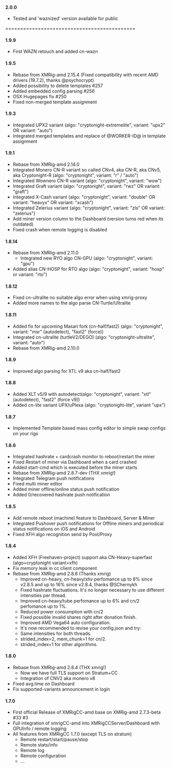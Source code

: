 #### 2.0.0
- Tested and 'waznized' version available for public

============================================

#### 1.9.9
- First WAZN retouch and added cn-wazn
#### 1.9.5
- Rebase from XMRig-amd 2.15.4 (Fixed compatibility with recent AMD drivers (19.7.2), thanks @psychocrypt)
- Added possibility to delete templates #257
- Added embedded config parsing #256
- OSX Hugepages fix #250
- Fixed non-merged template assignment      
#### 1.9.3
- Integrated UPX2 variant (algo: "cryptonight-extremelite", variant: "upx2" OR variant: "auto")
- Integrated merged templates and replace of @WORKER-ID@ in template assignment
#### 1.9.1
- Rebase from XMRig-amd 2.14.0
- Integrated Monero CN-R variant so called CNv4, aka CN-R, aka CNv5, aka Cryptonight-R (algo: "cryptonight", variant: "r" / "auto")
- Integrated Wownero CN-R variant (algo: "cryptonight", variant: "wow")
- Integrated Graft variant (algo: "cryptonight", variant: "rwz" OR variant: "graft")
- Integrated X-Cash variant (algo: "cryptonight", variant: "double" OR variant: "heavyx" OR variant: "xcash")
- Integrated Zelerius variant (algo: "cryptonight", variant: "zls" OR variant: "zelerius")
- Add miner version column to the Dashboard (version turns red when its outdated)
- Fixed crash when remote logging is disabled
#### 1.8.14
- Rebase from XMRig-amd 2.11.0
    - Integrated new RYO algo CN-GPU (algo: "cryptonight", variant: "gpu")
- Added alias CN-HOSP for RTO algo (algo: "cryptonight", variant: "hosp" or variant: "rto")    
#### 1.8.12
- Fixed cn-ultralite no suitable algo error when using xmrig-proxy
- Added more names to the algo parse CN-Turtle/Ultralite
#### 1.8.11
- Added fix for upcoming Masari fork (cn-half/fast2) (algo: "cryptonight", variant: "msr" (autodetect), "fast2" (force))
- Integrated cn-ultralite (turtleV2/DEGO) (algo: "cryptonight-ultralite", variant: "auto")
- Rebase from XMRig-amd 2.10.0
#### 1.8.9
- Improved algo parsing for XTL v9 aka cn-half/fast2
#### 1.8.8
- Added XLT v5/9 with autodetect(algo: "cryptonight", variant: "xtl" (autodetect), "fast2" (force v9))
- Added cn-lite variant UPX/uPlexa (algo: "cryptonight-lite", variant "upx")
#### 1.8.7
- Implemented Template based mass config editor to simple swap configs on your rigs
#### 1.8.6
- Integrated hashrate + cardcrash monitor to reboot/restart the miner
- Fixed Restart of miner via Dashboard when a card crashed
- Added start-cmd which is executed before the miner starts
- Rebase from XMRig-amd 2.8.7-dev (THX xmrig!)
- Integrated Telegram push notifications
- Fixed multi miner editor
- Added miner offline/online status push notification
- Added 0/recovered hashrate push notification
#### 1.8.5
- Add remote reboot (machine) feature to Dashboard, Server & Miner
- Integrated Pushover push notifications for Offline miners and periodical status notifications on iOS and Android
- Fixed XFH algo recognition send by Pool/Proxy
#### 1.8.4
- Added XFH (Freehaven-project) support aka CN-Heavy-superfast (algo=cryptonight variant=xfh)
- Fix memory leak in cc client component
- Rebase from XMRig-amd 2.8.6 (Thanks xmrig)
    - Improved cn-heavy, cn-heavy/xhv perfomance up to 8% since v2.8.5 and up to 16% since v2.8.4, thanks @SChernykh
    - Fixed hashrate fluctuations. It's no longer necessary to use different intensities per thread.
    - Improved cn-heavy/tube perfomance up to 6% and cn/2 perfomance up to 1%.
    - Reduced power consumption with cn/2
    - Fixed possible invalid shares right after donation finish.
    - Improved AMD Vega64 auto configuration.
    - It's now recommended to revise your config.json and try:
    - Same intensities for both threads.
    - strided_index=2, mem_chunk=1 for cn/2.
    - strided_index=1 for other algorithms.   
#### 1.8.0
- Rebase from XMRig-amd 2.8.4 (THX xmrig!)
    - Now we have full TLS support on Stratum+CC
    - Integration of CNV2 aka monero v8
- Fixed avg.time on Dashboard
- Fix supported-variants announcement in login
#### 1.7.0
- First official Release of XMRigCC-amd base on XMRig-amd 2.7.3-beta #33 #3
- Full integration of xmrigCC-amd into XMRigCCServer/Dashboard with GPUInfo / remote logging
- All features from XMRigCC 1.7.0 (except TLS on stratum)
    - Remote restart/start/pause/stop
    - Remote stats/info
    - Remote log
    - Remote configuration
    - ...  
